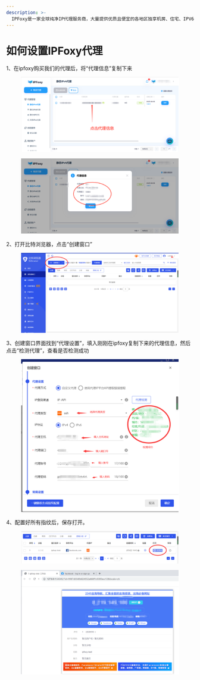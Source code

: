 ```yaml
---
description: >-
  IPFoxy是一家全球纯净IP代理服务商，大量提供优质且便宜的各地区独享机房、住宅、IPV6代理，助力您各种出海业务的开展。官网地址：https://ipfoxy.saaslink.net/aaTNkyI2jxmt7xG
---
```


# 如何设置IPFoxy代理

1、在ipfoxy购买我们的代理后，将“代理信息”复制下来

<figure><img src="../../.gitbook/assets/1 (56).png" alt=""><figcaption></figcaption></figure>

<figure><img src="../../.gitbook/assets/2 (39).png" alt=""><figcaption></figcaption></figure>

2、打开比特浏览器，点击“创建窗口”

<figure><img src="../../.gitbook/assets/3 (21).png" alt=""><figcaption></figcaption></figure>

3、创建窗口界面找到“代理设置”，填入刚刚在ipfoxy复制下来的代理信息，然后点击“检测代理”，查看是否检测成功

<figure><img src="../../.gitbook/assets/4 (15).png" alt=""><figcaption></figcaption></figure>

4、配置好所有指纹后，保存打开。

<figure><img src="../../.gitbook/assets/5 (6).png" alt=""><figcaption></figcaption></figure>

<figure><img src="../../.gitbook/assets/6 (4).png" alt=""><figcaption></figcaption></figure>
